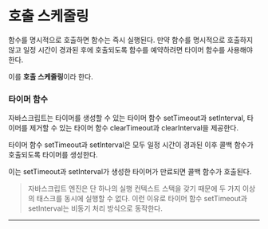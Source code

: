 # 호출 스케줄링

함수를 명시적으로 호출하면 함수는 즉시 실행된다. 만약 함수를 명시적으로 호출하지 않고 일정 시간이 경과된 후에 호출되도록 함수를 예약하려면 타이머 함수를 사용해야 한다.

이를 **호출 스케줄링**이라 한다.

### 타이머 함수

자바스크립트는 타이머를 생성할 수 있는 타이머 함수 setTimeout과 setInterval, 타이머를 제거할 수 있는 타이머 함수 clearTimeout과 clearInterval을 제공한다.

타이머 함수 setTimeout과 setInterval은 모두 일정 시간이 경과된 이후 콜백 함수가 호출되도록 타이머를 생성한다.

이는 setTimeout과 setInterval가 생성한 타이머가 만료되면 콜백 함수가 호출된다.

> 자바스크립트 엔진은 단 하나의 실행 컨텍스트 스택을 갖기 때문에 두 가지 이상의 태스크를 동시에 실행할 수 없다. 이런 이유로 타이머 함수 setTimeout과 setInterval는 비동기 처리 방식으로 동작한다.

<hr>
